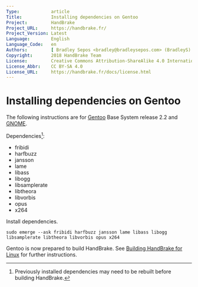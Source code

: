 ```yaml
---
Type:            article
Title:           Installing dependencies on Gentoo
Project:         HandBrake
Project_URL:     https://handbrake.fr/
Project_Version: Latest
Language:        English
Language_Code:   en
Authors:         [ Bradley Sepos <bradley@bradleysepos.com> (BradleyS) ]
Copyright:       2018 HandBrake Team
License:         Creative Commons Attribution-ShareAlike 4.0 International
License_Abbr:    CC BY-SA 4.0
License_URL:     https://handbrake.fr/docs/license.html
---
```


Installing dependencies on Gentoo
=================================

The following instructions are for [Gentoo](https://gentoo.org) Base System release 2.2 and [GNOME](https://www.gnome.org).

Dependencies[^rebuild]:

- fribidi
- harfbuzz
- jansson
- lame
- libass
- libogg
- libsamplerate
- libtheora
- libvorbis
- opus
- x264

Install dependencies.

    sudo emerge --ask fribidi harfbuzz jansson lame libass libogg libsamplerate libtheora libvorbis opus x264

Gentoo is now prepared to build HandBrake. See [Building HandBrake for Linux](build-linux.html) for further instructions.

[^rebuild]: Previously installed dependencies may need to be rebuilt before building HandBrake.
